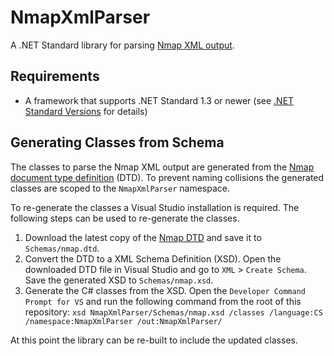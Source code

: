 # NmapXmlParser

A .NET Standard library for parsing [Nmap XML output](https://nmap.org/book/output-formats-xml-output.html).

## Requirements

- A framework that supports .NET Standard 1.3 or newer (see [.NET Standard Versions](https://github.com/dotnet/standard/blob/master/docs/versions.md) for details)

## Generating Classes from Schema

The classes to parse the Nmap XML output are generated from the [Nmap document type definition](https://nmap.org/book/app-nmap-dtd.html) (DTD). To prevent naming collisions the generated classes are scoped to the `NmapXmlParser` namespace.

To re-generate the classes a Visual Studio installation is required. The following steps can be used to re-generate the classes.

1. Download the latest copy of the [Nmap DTD](https://svn.nmap.org/nmap/docs/nmap.dtd) and save it to `Schemas/nmap.dtd`.
1. Convert the DTD to a XML Schema Definition (XSD). Open the downloaded DTD file in Visual Studio and go to `XML` > `Create Schema`. Save the generated XSD to `Schemas/nmap.xsd`.
1. Generate the C# classes from the XSD. Open the `Developer Command Prompt for VS` and run the following command from the root of this repository: `xsd NmapXmlParser/Schemas/nmap.xsd /classes /language:CS /namespace:NmapXmlParser /out:NmapXmlParser/`

At this point the library can be re-built to include the updated classes.
